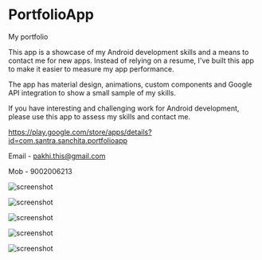 # PortfolioApp
My portfolio

This app is a showcase of my Android development skills and a means to contact me for new apps. Instead of relying on a resume, I've built this app to make it easier to measure my app performance.

The app has material design, animations, custom components and Google API integration to show a small sample of my skills.

If you have interesting and challenging work for Android development, please use this app to assess my skills and contact me.

https://play.google.com/store/apps/details?id=com.santra.sanchita.portfolioapp

Email - pakhi.this@gmail.com

Mob - 9002006213

![screenshot](https://github.com/santrasanchita13/PortfolioApp/blob/master/Screenshot_20180214-124522.jpg)

![screenshot](https://github.com/santrasanchita13/PortfolioApp/blob/master/Screenshot_20180214-124533.jpg)

![screenshot](https://github.com/santrasanchita13/PortfolioApp/blob/master/Screenshot_20180214-124548.jpg)

![screenshot](https://github.com/santrasanchita13/PortfolioApp/blob/master/Screenshot_20180214-124558.jpg)

![screenshot](https://github.com/santrasanchita13/PortfolioApp/blob/master/Screenshot_20180214-125754.jpg)

